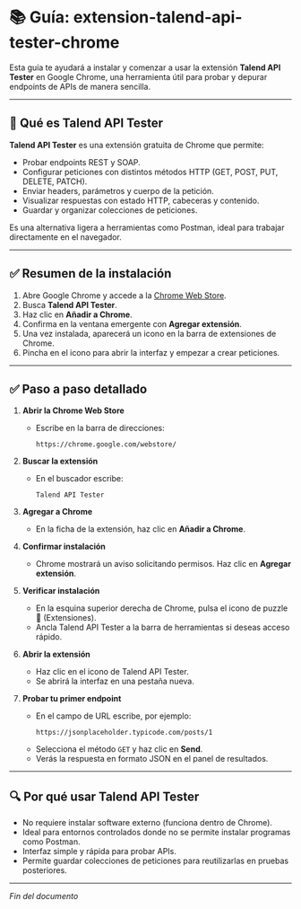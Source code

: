# 📚 Guía: extension-talend-api-tester-chrome

Esta guía te ayudará a instalar y comenzar a usar la extensión **Talend API Tester** en Google Chrome, una herramienta útil para probar y depurar endpoints de APIs de manera sencilla.

---

## 🧠 Qué es Talend API Tester

**Talend API Tester** es una extensión gratuita de Chrome que permite:
- Probar endpoints REST y SOAP.
- Configurar peticiones con distintos métodos HTTP (GET, POST, PUT, DELETE, PATCH).
- Enviar headers, parámetros y cuerpo de la petición.
- Visualizar respuestas con estado HTTP, cabeceras y contenido.
- Guardar y organizar colecciones de peticiones.

Es una alternativa ligera a herramientas como Postman, ideal para trabajar directamente en el navegador.

---

## ✅ Resumen de la instalación

1. Abre Google Chrome y accede a la [Chrome Web Store](https://chrome.google.com/webstore/).  
2. Busca **Talend API Tester**.  
3. Haz clic en **Añadir a Chrome**.  
4. Confirma en la ventana emergente con **Agregar extensión**.  
5. Una vez instalada, aparecerá un icono en la barra de extensiones de Chrome.  
6. Pincha en el icono para abrir la interfaz y empezar a crear peticiones.

---

## ✅ Paso a paso detallado

1. **Abrir la Chrome Web Store**  
   - Escribe en la barra de direcciones:  
     ```
     https://chrome.google.com/webstore/
     ```

2. **Buscar la extensión**  
   - En el buscador escribe:  
     ```
     Talend API Tester
     ```

3. **Agregar a Chrome**  
   - En la ficha de la extensión, haz clic en **Añadir a Chrome**.

4. **Confirmar instalación**  
   - Chrome mostrará un aviso solicitando permisos. Haz clic en **Agregar extensión**.

5. **Verificar instalación**  
   - En la esquina superior derecha de Chrome, pulsa el icono de puzzle 🧩 (Extensiones).  
   - Ancla Talend API Tester a la barra de herramientas si deseas acceso rápido.

6. **Abrir la extensión**  
   - Haz clic en el icono de Talend API Tester.  
   - Se abrirá la interfaz en una pestaña nueva.

7. **Probar tu primer endpoint**  
   - En el campo de URL escribe, por ejemplo:  
     ```
     https://jsonplaceholder.typicode.com/posts/1
     ```
   - Selecciona el método `GET` y haz clic en **Send**.  
   - Verás la respuesta en formato JSON en el panel de resultados.

---

## 🔍 Por qué usar Talend API Tester

- No requiere instalar software externo (funciona dentro de Chrome).  
- Ideal para entornos controlados donde no se permite instalar programas como Postman.  
- Interfaz simple y rápida para probar APIs.  
- Permite guardar colecciones de peticiones para reutilizarlas en pruebas posteriores.  

---

*Fin del documento*
